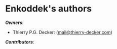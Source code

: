 # Enkoddek's authors

***Owners***:

- Thierry P.G. Decker: (<mail@thierry-decker.com>)

***Contributors***: